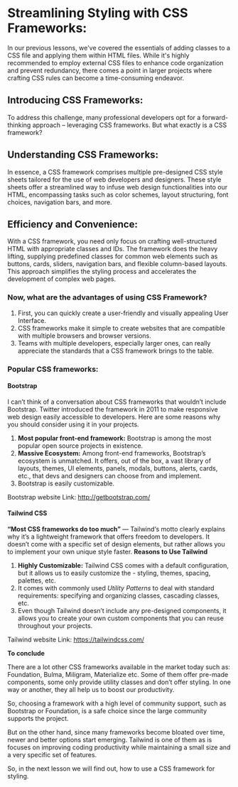 # Streamlining Styling with CSS Frameworks:

In our previous lessons, we've covered the essentials of adding classes to a CSS file and applying them within HTML files. While it's highly recommended to employ external CSS files to enhance code organization and prevent redundancy, there comes a point in larger projects where crafting CSS rules can become a time-consuming endeavor.

## Introducing CSS Frameworks:

To address this challenge, many professional developers opt for a forward-thinking approach – leveraging CSS frameworks. But what exactly is a CSS framework?

## Understanding CSS Frameworks:

In essence, a CSS framework comprises multiple pre-designed CSS style sheets tailored for the use of web developers and designers. These style sheets offer a streamlined way to infuse web design functionalities into our HTML, encompassing tasks such as color schemes, layout structuring, font choices, navigation bars, and more.

## Efficiency and Convenience:

With a CSS framework, you need only focus on crafting well-structured HTML with appropriate classes and IDs. The framework does the heavy lifting, supplying predefined classes for common web elements such as buttons, cards, sliders, navigation bars, and flexible column-based layouts. This approach simplifies the styling process and accelerates the development of complex web pages.

### Now, what are the advantages of using CSS Framework?
1. First, you can quickly create a user-friendly and visually appealing User Interface.
2. CSS frameworks make it simple to create websites that are compatible with multiple browsers and browser versions.
3. Teams with multiple developers, especially larger ones, can really appreciate the standards that a CSS framework brings to the table.

### Popular CSS frameworks:

#### Bootstrap
I can’t think of a conversation about CSS frameworks that wouldn’t include Bootstrap. Twitter introduced the framework in 2011 to make responsive web design easily accessible to developers. Here are some reasons why you should consider using it in your projects.
1. **Most popular front-end framework:** Bootstrap is among the most popular open source projects in existence.
2. **Massive Ecosystem:** Among front-end frameworks, Bootstrap’s ecosystem is unmatched. It offers, out of the box, a vast library of layouts, themes, UI elements, panels, modals, buttons, alerts, cards, etc., that devs and designers can choose from and implement. 
3. Bootstrap is easily customizable.

Bootstrap website Link: http://getbootstrap.com/

#### Tailwind CSS
**“Most CSS frameworks do too much”** — Tailwind‘s motto clearly explains why it’s a lightweight framework that offers freedom to developers. It doesn’t come with a specific set of design elements, but rather allows you to implement your own unique style faster.
**Reasons to Use Tailwind**
1. **Highly Customizable:** Tailwind CSS comes with a default configuration, but it allows us to easily customize the - styling, themes, spacing, palettes, etc.
2. It comes with commonly used *Utility Patterns* to deal with standard requirements: specifying and organizing classes, cascading classes, etc.
3. Even though Tailwind doesn’t include any pre-designed components, it allows you to create your own custom components that you can reuse throughout your projects. 

Tailwind website Link: https://tailwindcss.com/

**To conclude**

There are a lot other CSS frameworks available in the market today such as: Foundation, Bulma, Miligram, Materialize etc. Some of them offer pre-made components, some only provide utility classes and don’t offer styling. In one way or another, they all help us to boost our productivity.

So, choosing a framework with a high level of community support, such as Bootstrap or Foundation, is a safe choice since the large community supports the project.

But on the other hand, since many frameworks become bloated over time, newer and better options start emerging. Tailwind is one of them as is focuses on improving coding productivity while maintaining a small size and a very specific set of features.

So, in the next lesson we will find out, how to use a CSS framework for styling.